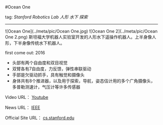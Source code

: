 #Ocean One

 tag: *Stanford Robotics Lab* *人形* *水下* *探索*
 
 ---
![Ocean One](../meta/pic/Ocean One.jpg)
![Ocean One 2](../meta/pic/Ocean One 2.png)
斯坦福大学机器人实验室开发的人形水下遥操作机器人。上半身像人形，下半身像传统水下机器人。

first come out: 2016


- 头部有两个自由度和双目视觉
- 双臂各有7自由度，力反馈，弹性串联驱动
- 手部是欠驱动抓手，具有触觉和摄像头
- 身体共有8个推进器，以及用于探索，导航，姿态估计用的多个广角摄像头，多普勒测速计，气压计等许多传感器



Video URL：
[Youtube](https://www.youtube.com/watch?v=p1HmgP9l4VY)

News URL：
[IEEE](https://spectrum.ieee.org/automaton/robotics/humanoids/stanford-humanoid-submarine-robot)

Official Site URL：
[cs.stanford.edu](http://cs.stanford.edu/group/manips/ocean-one.html)
